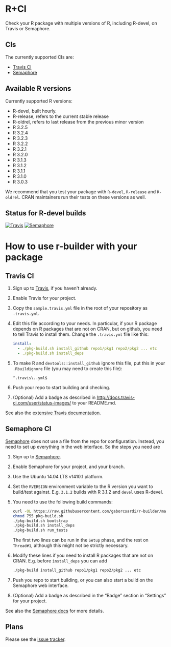 
# R+CI

Check your R package with multiple versions of R, including R-devel, on Travis or Semaphore.

## CIs

The currently supported CIs are:
* [Travis CI](http://travis-ci.org)
* [Semaphore](http://semaphoreapp.com)

## Available R versions

Currently supported R versions:
* R-devel, built hourly.
* R-release, refers to the current stable release
* R-oldrel, refers to last release from the previous minor version
* R 3.2.5
* R 3.2.4
* R 3.2.3
* R 3.2.2
* R 3.2.1
* R 3.2.0
* R 3.1.3
* R 3.1.2
* R 3.1.1
* R 3.1.0
* R 3.0.3

We recommend that you test your package with `R-devel`, `R-release` and `R-oldrel`.
CRAN maintainers run their tests on these versions as well.

## Status for R-devel builds

[![Travis](https://travis-ci.org/metacran/r-builder.svg?branch=travis-devel)](https://travis-ci.org/metacran/r-builder)
[![Semaphore](https://semaphoreapp.com/api/v1/projects/414ed80e-64af-46fc-8d50-2c6371e4adca/281321/badge.svg)](https://semaphoreapp.com/gaborcsardi/r-builder)

# How to use r-builder with your package

## Travis CI

1. Sign up to [Travis](https://travis-ci.org), if you haven't already.
2. Enable Travis for your project.
3. Copy the `sample.travis.yml` file in the root of your repository as `.travis.yml`.
4. Edit this file according to your needs. In particular, if your R package
   depends on R packages that are not on CRAN, but on github, you need to tell Travis
   to install them. Change the `.travis.yml` file like this:
   
    ```yaml
    install:
      - ./pkg-build.sh install_github repo1/pkg1 repo2/pkg2 ... etc
      - ./pkg-build.sh install_deps
    ```

5. To make R and `devtools::install_github` ignore this file, put this in your
   `.Rbuildignore` file (you may need to create this file):

    ```
    ^.travis\..yml$
    ```

6. Push your repo to start building and checking.
7. (Optional) Add a badge as described in http://docs.travis-ci.com/user/status-images/
   to your README.md.

See also the [extensive Travis documentation](http://docs.travis-ci.com/).

## Semaphore CI

[Semaphore](http://semaphoreapp.com) does not use a file from the repo for
configuration. Instead, you need to set up everything in the web interface.
So the steps you need are

1. Sign up to [Semaphore](http://semaphoreapp.com).
2. Enable Semaphore for your project, and your branch.
3. Use the Ubuntu 14.04 LTS v1410.1 platform.
4. Set the `RVERSION` environment variable to the R version you want
   to build/test against. E.g. `3.1.2` builds with R 3.1.2 and `devel` uses
   R-devel.
5. You need to use the following build commands:

    ```sh
    curl -OL https://raw.githubusercontent.com/gaborcsardi/r-builder/master/pkg-build.sh
    chmod 755 pkg-build.sh
    ./pkg-build.sh bootstrap
    ./pkg-build.sh install_deps
    ./pkg-build.sh run_tests
    ```

   The first two lines can be run in the `Setup` phase, and the rest on
   `Thread#1`, although this might not be strictly necessary.
   
6. Modify these lines if you need to install R packages that are not on
    CRAN. E.g. before `install_deps` you can add

    ```sh
	./pkg-build install_github repo1/pkg1 repo2/pkg2 ... etc
	```

7. Push you repo to start building, or you can also start a build on the
    Semaphore web interface.
8. (Optional) Add a badge as described in the “Badge” section in “Settings”
   for your project.

See also the [Semaphore docs](https://semaphoreapp.com/docs/) for more details.

## Plans

Please see the [issue tracker](https://github.com/metacran/r-builder/issues).
